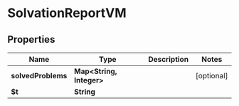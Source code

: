 

# SolvationReportVM


## Properties

| Name | Type | Description | Notes |
|------------ | ------------- | ------------- | -------------|
|**solvedProblems** | **Map&lt;String, Integer&gt;** |  |  [optional] |
|**$t** | **String** |  |  |



